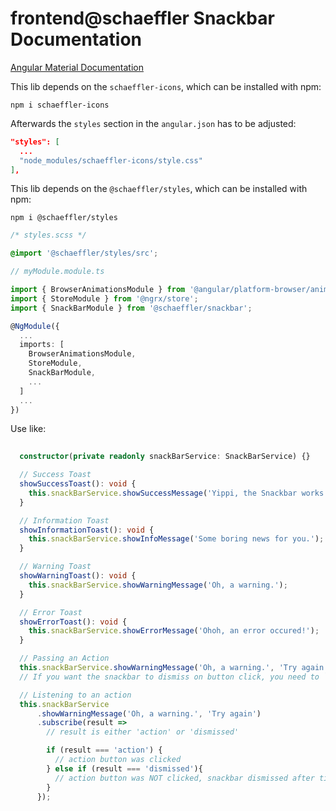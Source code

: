 # frontend@schaeffler Snackbar Documentation

[Angular Material Documentation](https://material.angular.io/components/snack-bar/overview)

This lib depends on the `schaeffler-icons`, which can be installed with npm:

`npm i schaeffler-icons`

Afterwards the `styles` section in the `angular.json` has to be adjusted: 

```json
"styles": [
  ...
  "node_modules/schaeffler-icons/style.css"
],
```

This lib depends on the `@schaeffler/styles`, which can be installed with npm:

`npm i @schaeffler/styles`

```scss
/* styles.scss */

@import '@schaeffler/styles/src';
```

```typescript
// myModule.module.ts

import { BrowserAnimationsModule } from '@angular/platform-browser/animations';
import { StoreModule } from '@ngrx/store';
import { SnackBarModule } from '@schaeffler/snackbar';

@NgModule({
  ...
  imports: [
    BrowserAnimationsModule,
    StoreModule,
    SnackBarModule,
    ...
  ]
  ...
})
```

Use like:

```typescript
  
  constructor(private readonly snackBarService: SnackBarService) {}

  // Success Toast
  showSuccessToast(): void {
    this.snackBarService.showSuccessMessage('Yippi, the Snackbar works!');
  }

  // Information Toast
  showInformationToast(): void {
    this.snackBarService.showInfoMessage('Some boring news for you.');
  }

  // Warning Toast
  showWarningToast(): void {
    this.snackBarService.showWarningMessage('Oh, a warning.');
  }

  // Error Toast
  showErrorToast(): void {
    this.snackBarService.showErrorMessage('Ohoh, an error occured!');
  }

  // Passing an Action
  this.snackBarService.showWarningMessage('Oh, a warning.', 'Try again');  // valid for every type
  // If you want the snackbar to dismiss on button click, you need to `.subscribe()` here

  // Listening to an action
  this.snackBarService
      .showWarningMessage('Oh, a warning.', 'Try again')
      .subscribe(result => 
        // result is either 'action' or 'dismissed'

        if (result === 'action') {
          // action button was clicked
        } else if (result === 'dismissed'){
          // action button was NOT clicked, snackbar dismissed after timeout
        }
      });
```

